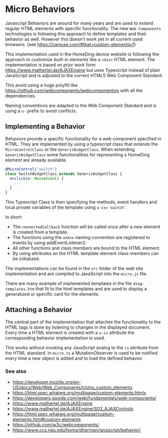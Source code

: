 # Micro Behaviors

Javascript Behaviors are around for many years and are used to extend regular HTML elements with specific functionality. The new `Web Components` technologies is following this approach to define templates and their behavior as well. However this doesn't work yet in all current used browsers. (see <https://caniuse.com/#feat=custom-elementsv1>)

This implementation used in the HomeDing device website is following the approach to *customize built-in elements* like a `<div>` HTML element. The implementation is based on prior work form <https://www.mathertel.de/AJAXEngine> but uses Typescript instead of plain JavaScript and is adjusted to the current HTML5 Web Component Standard.

This avoid using a huge polyfill like <https://github.com/webcomponents/webcomponentsjs> with all the dependencies.

Naming conventions are adapted to the Web Component Standard and is using a `u-` prefix to avoid conflicts.

## Implementing a Behavior

Behaviors provide a specific functionality for a web component specified in HTML. They are implemented by using a typescript class
that extends the `MicroControlClass` or the `GenericWidgetClass`. When extending `GenericWidgetClass` some functionalities for representing a HomeDing element are already available.

```Typescript
@MicroControl("switch")
class SwitchWidgetClass extends GenericWidgetClass {
  onclick(e: MouseEvent) {
    ...
  }
}
```

This Typescript Class is then specifying the methods, event handlers and local private variables of the template using `u-is='switch'`.

In short: 

* The `connectedCallback` function will be called once after a new element is created from a template.
* The functions using the `onXxx` naming convention are registered to events by using addEventListener()
* All other functions and class members are bound to the HTML element.
* By using attributes on the HTML template element class-members can be initialized.   

The implementations can be found in the `src` folder of the web site implementation and are compiled to JavaScript into the `micro.js` file.

There are many example of implemented templates in the file `ding-templates.htm` that fit to the html templates and are used to display a generalized or specific card for the elements.


## Attaching a Behavior

The central part of the implementation that attaches the functionality to the HTML tags is done by listening to changes in the displayed document. Every time a HTML element is created with a `u-is` attribute the corresponding behavior implementation 
is used.

This works without invoking any JavaScript analog to the `is` attribute from the HTML standard. in `micro.ts` a MutationObserver is used to be notified every time a new object is added and to load the defined behavior. 

### See also

* <https://developer.mozilla.org/en-US/docs/Web/Web_Components/Using_custom_elements>
* <https://html.spec.whatwg.org/multipage/custom-elements.htmlx>
* <https://developers.google.com/web/fundamentals/web-components/>
* <https://www.mathertel.de/AJAXEngine>
* <https://www.mathertel.de/AJAXEngine/S03_AJAXControls>
* <https://html.spec.whatwg.org/multipage/custom-elements.html#custom-elements>
* <https://github.com/w3c/webcomponents/>
* <https://www.ccs.neu.edu/home/dherman/javascript/behavior/>
